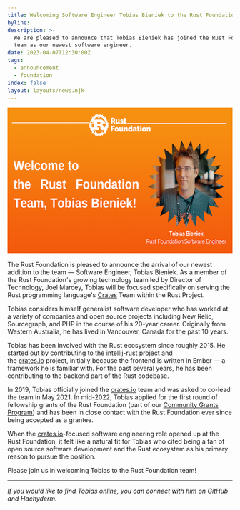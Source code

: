 ```yaml
---
title: Welcoming Software Engineer Tobias Bieniek to the Rust Foundation Team
byline:
description: >-
  We are pleased to announce that Tobias Bieniek has joined the Rust Foundation
  team as our newest software engineer.
date: 2023-04-07T12:30:00Z
tags:
  - announcement
  - foundation
index: false
layout: layouts/news.njk
---
```

<div><p><img src="/img/news/2023-04-07-welcoming-tobias/tobias.png" width="580" height="326" alt="[Heading] Welcome to the Rust Foundation Team, Tobias Bieniek! (Headshot of Tobias appears in a zig-zag, circular frame to the right with the caption &quot;Tobias Bieniek, Rust Foundation Software Engineer.&quot;" title="Tobias Bieniek" /></p><p>The Rust Foundation is pleased to announce the arrival of our newest addition to the team — Software Engineer, Tobias Bieniek. As a member of the Rust Foundation's growing technology team led by Director of Technology, Joel Marcey, Tobias will be focused specifically on serving the Rust programming language's <a target="_blank" rel="noopener" href="https://crates.io/">Crates</a>&nbsp;Team within the Rust Project.</p><p>Tobias considers himself generalist software developer who has worked at a variety of companies and open source projects including New Relic, Sourcegraph, and PHP in the course of his 20-year career. Originally from Western Australia, he has lived in Vancouver, Canada for the past 10 years.&nbsp;</p><p>Tobias has been involved with the Rust ecosystem since roughly 2015. He started out by contributing to the <a target="_blank" rel="noopener" href="https://www.jetbrains.com/rust/">intellij-rust project</a> and the&nbsp;<a target="_blank" rel="noopener noreferrer" href="http://crates.io/">crates.io</a>&nbsp;project, initially because the frontend is written in Ember — a framework he is familiar with. For the past several years, he has been contributing to the backend part of the Rust codebase.</p><p>In 2019, Tobias officially joined the&nbsp;<a target="_blank" rel="noopener noreferrer" href="http://crates.io/">crates.io</a>&nbsp;team and was asked to co-lead the team in May 2021. In mid-2022, Tobias applied for the first round of fellowship grants of the Rust Foundation (part of our <a target="_blank" rel="noopener" href="https://foundation.rust-lang.org/grants/">Community Grants Program</a>) and has been in close contact with the Rust Foundation ever since being accepted as a grantee.</p><p>When the <a target="_blank" rel="noopener" href="https://crates.io/">crates.io</a>-focused software engineering role opened up at the Rust Foundation, it felt like a natural fit for Tobias who cited being a fan of open source software development and the Rust ecosystem as his primary reason to pursue the position.&nbsp;</p><p>Please join us in welcoming Tobias to the Rust Foundation team!</p><hr /><p><em>If you would like to find Tobias online, you can connect with him on GitHub and Hachyderm.</em></p></div>

<div> </div>